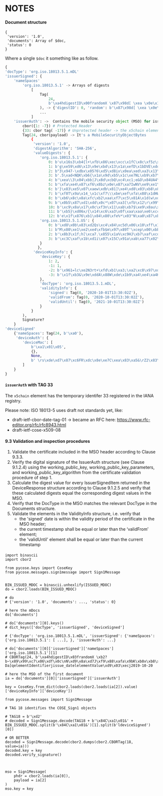 # NOTES

#### Document structure

````
{
 'version': '1.0',
 'documents': Array of $doc,
 'status': 0
}
````

Where a single `$doc` it something like as follow.

````python
{
'docType': 'org.iso.18013.5.1.mDL'
'issuerSigned': {
    'nameSpaces'
        'org.iso.18013.5.1' -> Arrays of digests
            [
                Tag(
                    24, 
                    b'\xa4hdigestID\x00frandomX \x87\x98d[ \xea \x0e\x19\xff\xab\xac\x92bK\xeej\xecc\xac\xee\xde\xcf\xb1\xb8\x00w\xd2+\xfc \xe9qelementIdentifierkfamily_namelelementValuecDoe'
                ), -> {'digestID': 0, 'random': b'\x87\x98d[ \xea \x0e\x19\xff\xab\xac\x92bK\xeej\xecc\xac\xee\xde\xcf\xb1\xb8\x00w\xd2+\xfc \xe9', 'elementIdentifier': 'family_name', 'elementValue': 'Doe'}
                ...
            ]
    'issuerAuth': ->  Contains the mobile security object (MSO) for issuer data authentication, an Array of the elements below
        cbor({1: -7}) # Protected Header
        {33: cbor tag( -17)} # Unprotected header -> the x5chain element has the temporary identifer 33 registered in the IANA registry.
        Tag(24, cbor(payload) -> It's a MobileSecurityObjectBytes
            {
             'version': '1.0',
             'digestAlgorithm': 'SHA-256',
             'valueDigests': {
                'org.iso.18013.5.1': {
                    0: b'u\x16s3\xb4{l+\xfb\x86\xec\xcc\x1fC\x8c\xf5z\xf0U7\x1a\xc5^\x1e5\x9e \xf2T\xad\xce\xbf',
                    1: b'g\xe59\xd6\x13\x9e\xbd\x13\x1a\xefD\x1bDVE\xdd\x83\x1b+7[9\x0c\xa5\xefby\xb2\x05\xedEq',
                    2: b"3\x947-\xdbx\x05?6\xd5\xd8ix\x0ea\xed\xa3\x13\xd4J9 \x92\xad\x8e\x05'\xa2\xfb\xfeU\xae",
                    3: b'.5\xad<NQK\xb6{\x1a\x9d\xb5\x1c\xe7NL\xb9\xb7\x14nA\xacR\xda\xc9\xce\x86\xb8a=\xb5U',
                    4: b'\xea\\3\x04\xbb|J\x8d\xcbQ\xc4\xc1;e&O\x84UA4\x13B\t<\xcaxn\x05\x8f\xac-Y',
                    5: b'\xfa\xe4\x87\xf6\x8bz\x0e\x87\xa7IwNV\xe9\xe1\xdc:\x8e\xc7\xb7~I\r!\xf0\xe1\xd3GVa\xaa\x1d',
                    6: b'}\x83\xe5\x07\xaew\xdb\x81]\xe4\xd8\x03\xb8\x85U\xd0Q\x1d\x89L\x89t9\xf5w@VAj\x1cu3',
                    7: b'\xf0T\x9a\x14_\x1c\xf7\\\xbe\xef\xfa\x88\x1dHW\xddC\x8db|\xf3!t\xb1s\x1cL8\xe1,\xa96',
                    8: b'\xb6\x8c\x8a\xfc\xb2\xaa\xf7\xc5\x81A\x1d(w\xde\xf1U\xbe.\xb1!\xa4+\xc9\xba[s\x127~\x06\x8ff',
                    9: b'\x0b5\x87\xd1\xdd\x0c*\x07\xa3[\xfb\x12\r\x99\xa0\xab\xfb]\xf5he\xbb\x7f\xa1\\\xc8\xb5jf\xdfn\x0c',
                    10: b'\xc9\x8a\x17\x0c\xf3n\x11\xab\xb7$\xe9\x8au\xa54=\xfa+n\xd3\xdf.\xcf\xbb\x8e\xf2\xeeU\xddA\xc8\x81',
                    11: b'\xb5}\xd06x/{\x14\xc6\xa3\x0f\xaa\xaa\xe6\xcc\xd5\x05L\xe8\x8b\xdf\xa5\x1a\x01k\xa7^\xda\x1e\xde\xa9H',
                    12: b'e\x1f\x876\xb1\x84\x80\xfe%*\x03"N\xa0\x87\xb5\xd1\x0c\xa5HQF\xc6|t\xacN\xc3\x11-L:'},
                'org.iso.18013.5.1.US': {
                    0: b'\xd8\x0b\x83\xd2Qs\xc4\x84\xc5d\x06\x10\xff\x1a1\xc9I\xc1\xd94\xbfL\xf7\xf1\x8dR#\xb1]\xd4\xf2\x1c',
                    1: b"M\x80\xe1\xe2\xe4\xfb$m\x97\x89T'\xcep\x00\xbbY\xbb$\xc8\xcd\x00>\xcf\x94\xbf5\xbb\xd2\x91~4",
                    2: b'\x8b3\x1f;h[\xca7.\x855\x1a%\xc9HJ\xb7\xaf\xcd\xf0\xd2#1\x05Q\x1fw\x8d\x98\xc2\xf5D',
                    3: b'\xc3C\xaf\x1b\xd1i\x07\x15C\x91a\xab\xa77\x02\xc4t\xab\xf9\x92\xb2\x0c\x9f\xb5\\6\xa36\xeb\xe0\x1a\x87'
                }
               },
             'deviceKeyInfo': {
                'deviceKey': {
                    1: 2,
                    -1: 1,
                    -2: b'\x961=lc\xe2N3rt+\xfd\xb1\xa3;\xa2\xc8\x97\xdc\xd6\x8a\xb8\xc7S\xe4\xfb\xd4\x8d\xcak\x7f\x9a',
                    -3: b'\x1f\xb3&\x9e\xddA\x88W\xde\x1b9\xa4\xe4\xa4K\x92\xfaHL\xaar,"\x82\x88\xf0\x1d\x0c\x03\xa2\xc3\xd6'}
                },
                'docType': 'org.iso.18013.5.1.mDL',
                'validityInfo': {
                    'signed': Tag(0, '2020-10-01T13:30:02Z'),
                    'validFrom': Tag(0, '2020-10-01T13:30:02Z'),
                    'validUntil': Tag(0, '2021-10-01T13:30:02Z')
                }
            }
        ),
        Signature?
    }
'deviceSigned'
    {'nameSpaces': Tag(24, b'\xa0'),
     'deviceAuth': {
        'deviceMac': [
            b'\xa1\x01\x05',
            {},
            None,
            b' \rs\xde\xd7\x87\xc6FR\xdc\x8e\xe7C\xea\x83\xa5&\rZ2\x83\xfd\xdc\x91\x9b{\x9c\xfbHj\xdd\xb2'
        ]
    }
}
````

#### `issuerAuth` with TAG 33

The `x5chain` element has the temporary identifer 33 registered in the IANA registry.

Please note: ISO 18013-5 uses draft not standards yet, like:

 - draft-ietf-cbor-date-tag-01 -> became an RFC here: https://www.rfc-editor.org/rfc/rfc8943.html
 - draft-ietf-cose-x509-08	


#### 9.3 Validation and inspection procedures

 1. Validate the certificate included in the MSO header according to Clause 9.3.3.
 2. Verify  the  digital  signature  of  the  IssuerAuth  structure  (see  Clause 9.1.2.4)  using  the 
working_public_key,  working_public_key_parameters,  and  working_public_key_algorithm  from 
the certificate validation procedure of step 1.
 3. Calculate  the digest value  for every IssuerSignedItem returned in  the DeviceResponse
structure according  to  Clause 9.1.2.5  and  verify  that  these  calculated  digests  equal  the 
corresponding digest values in the MSO.
 4. Verify that the DocType in the MSO matches the relevant DocType in the Documents structure.
 5. Validate the elements in the ValidityInfo structure, i.e. verify that
    - the 'signed' date is within the validity period of the certificate in the MSO header;
    - the current timestamp shall be equal or later than the ‘validFrom’ element;
    - the 'validUntil' element shall be equal or later than the current timestamp

#### 

````
import binascii 
import cbor2

from pycose.keys import CoseKey
from pycose.messages.sign1message import Sign1Message


BIN_ISSUED_MDOC = binascii.unhexlify(ISSUED_MDOC)
do = cbor2.loads(BIN_ISSUED_MDOC)

# do
# {'version': '1.0', 'documents': ..., 'status': 0}

# here the mDocs
do['documents']

# do['documents'][0].keys()
# dict_keys(['docType', 'issuerSigned', 'deviceSigned']

# {'docType': 'org.iso.18013.5.1.mDL', 'issuerSigned': {'nameSpaces': {'org.iso.18013.5.1': [ ...], }, 'issuerAuth': ...}

# do['documents'][0]['issuerSigned']['nameSpaces']['org.iso.18013.5.1'][1]
# CBORTag(24, b'\xa4hdigestID\x03frandomX \xb2?b~\x89\x99\xc7\x06\xdf\x0c\nN\xd9\x8a\xd7J\xf9\x88\xafa\x9bK\xb0x\xb8\x90XU?Da]qelementIdentifierjissue_datelelementValue\xd9\x03\xecj2019-10-20

# here the MSO of the first document
ia = do['documents'][0]['issuerSigned']['issuerAuth']

key = CoseKey.from_dict(cbor2.loads(cbor2.loads(ia[2]).value)['deviceKeyInfo']['deviceKey'])

from pycose.messages import Sign1Message

# TAG 18 identifies the COSE_Sign1 objects

# TAG18 = b'\xd2'
# decoded = Sign1Message.decode(TAG18 + b'\x84C\xa1\x01&' + BIN_ISSUED_MDOC.split(b'\x84C\xa1\x01&')[1].split(b'ldeviceSigned')[0])

# OR BETTER
decoded = Sign1Message.decode(cbor2.dumps(cbor2.CBORTag(18, value=ia)))
decoded.key = key
decoded.verify_signature()



mso = Sign1Message(
    phdr = cbor2.loads(ia[0]),
    payload = ia[2]
)
mso.key = key

````


